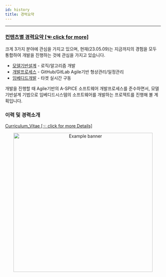 ```yaml
---
id: history
title: 경력요약
---
```

---

### [컨텐츠별 경력요약 [☜ click for more]](./mycareer/contents)

크게 3가지 분야에 관심을 가지고 있으며, 현재(23.05.09)는 지금까지의 경험을 모두 통합하여 개발을 진행하는 것에 관심을 가지고 있습니다.
* [모델기반설계](./mycareer/contents#mycareer-mbd) - 로직/알고리즘 개발
* [개발프로세스](./mycareer/contents#mycareer-process) - GitHub/GitLab Agile기반 형상관리/일정관리
* [임베디드개발](./mycareer/contents#mycareer-embed) - 타겟 실시간 구동

개발을 진행할 때 Agile기반의 A-SPICE 소프트웨어 개발프로세스를 준수하면서, 모델기반설계 기법으로 임베디드시스템의 소프트웨어를 개발하는 프로젝트를 진행해 볼 계획입니다.

### 이력 및 경력소개

[Curriculum_Vitae [☜ click for more Details]](/assets/ChuldongShim_Curriculum_Vitae.pdf)

<p align="center">
	<img
		src={require('/img/ChuldongShim_Curriculum_Vitae.png').default}
		alt="Example banner"
		width="450"
	/>
</p>

